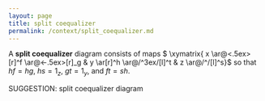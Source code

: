 ```yaml
---
layout: page
title: split coequalizer
permalink: /context/split_coequalizer.md
---
```

 A **split coequalizer** diagram consists of maps
$ \xymatrix{ x \ar@<.5ex>[r]^f \ar@<-.5ex>[r]_g & y \ar[r]^h \ar@/^3ex/[l]^t & z \ar@/^/[l]^s}$ so that $hf = hg$, $hs=1_z$, $gt=1_y$, and $ft = sh$.


SUGGESTION: split coequalizer diagram